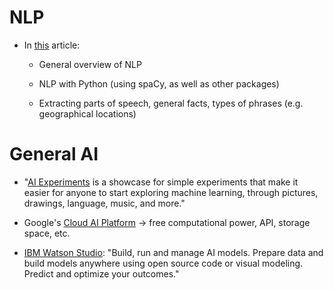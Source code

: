 # NLP

- In [this](https://medium.com/@ageitgey/natural-language-processing-is-fun-9a0bff37854e) article:

  - General overview of NLP
  
  - NLP with Python (using spaCy, as well as other packages)
  
  - Extracting parts of speech, general facts, types of phrases (e.g. geographical locations)

# General AI

- "[AI Experiments](https://experiments.withgoogle.com/collection/ai) is a showcase for simple
experiments that make it easier for anyone to start exploring machine learning, through pictures,
drawings, language, music, and more."

- Google's [Cloud AI Platform](https://cloud.google.com/ai-platform/) -> free computational power,
API, storage space, etc.

- [IBM Watson Studio](https://www.ibm.com/cloud/watson-studio): "Build, run and manage AI models.
Prepare data and build models anywhere using open source code or visual modeling. Predict and
optimize your outcomes."
